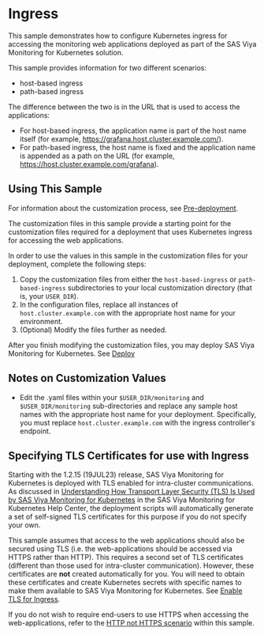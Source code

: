 # Ingress

This sample demonstrates how to configure Kubernetes ingress for accessing the monitoring
web applications deployed as part of the SAS Viya Monitoring for Kubernetes solution.

This sample provides information for two different scenarios:
* host-based ingress
* path-based ingress


The difference between the two is in the URL that is used to access the applications:

* For host-based ingress, the application name is part of the host name itself (for example, https://grafana.host.cluster.example.com/).
* For path-based ingress, the host name is fixed and the application name is appended as a path on the URL (for example, https://host.cluster.example.com/grafana).


## Using This Sample

For information about the customization process, see 
[Pre-deployment](https://documentation.sas.com/?cdcId=obsrvcdc&cdcVersion=default&docsetId=obsrvdply&docsetTarget=n1ajbblsxpcgl5n11t13wgtd4d7c.htm).

The customization files in this sample provide a starting point for the
customization files required for a deployment that uses Kubernetes ingress
for accessing the web applications.

In order to use the values in this sample in the customization files for your 
deployment, complete the following steps:

1. Copy the customization files from either the `host-based-ingress`
or `path-based-ingress` subdirectories to your local customization directory 
(that is, your `USER_DIR`).
2. In the configuration files, replace all instances of 
   `host.cluster.example.com` with the appropriate host name for your 
   environment.
3. (Optional) Modify the files further as needed.

After you finish modifying the customization files, you may deploy
SAS Viya Monitoring for Kubernetes.  See
[Deploy](https://documentation.sas.com/?cdcId=obsrvcdc&cdcVersion=default&docsetId=obsrvdply&docsetTarget=n1rhzwx0mcnnnun17q11v85bspyk.htm)


## Notes on Customization Values

- Edit the .yaml files within your `$USER_DIR/monitoring` and `$USER_DIR/monitoring`
sub-directories and replace any sample host names with the appropriate host name 
for your deployment. Specifically, you must replace `host.cluster.example.com` with 
the ingress controller's endpoint.

## Specifying TLS Certificates for use with Ingress

Starting with the 1.2.15 (19JUL23) release, SAS Viya Monitoring for Kubernetes is deployed with TLS enabled for
intra-cluster communications.  As discussed in  [Understanding How Transport Layer Security (TLS) Is Used by SAS Viya Monitoring for Kubernetes](https://documentation.sas.com/?cdcId=obsrvcdc&cdcVersion=default&docsetId=obsrvdply&docsetTarget=p0ssqw32dy9a44n1rokwojskla19.htm) 
in the SAS Viya Monitoring for Kubernetes Help Center, the deployment scripts will automatically generate a set of
self-signed TLS certificates for this purpose if you do not specify your own.

This sample assumes that access to the web applications should also be secured using
TLS (i.e. the web-applications should be accessed via HTTPS rather than HTTP). This requires a second set of TLS 
certificates (different than those used for intra-cluster communication).  However, these certificates are **not** 
created automatically for you.  You will need to obtain these certificates and create Kubernetes secrets with specific
names to make them available to SAS Viya Monitoring for Kubernetes.
See [Enable TLS for Ingress](https://documentation.sas.com/?cdcId=obsrvcdc&cdcVersion=default&docsetId=obsrvdply&docsetTarget=p0ssqw32dy9a44n1rokwojskla19.htm#p1itsqky7ypohbn1txujf7jmqajb).

If you do not wish to require end-users to use HTTPS when accessing the web-applications, refer to 
the [HTTP not HTTPS scenario](no-https/README.md) within this sample.

